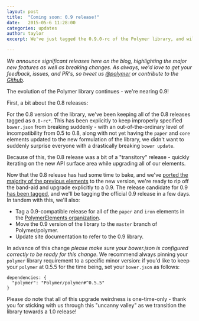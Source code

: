 ```yaml
---
layout: post
title:  "Coming soon: 0.9 release!"
date:   2015-05-6 11:28:00
categories: updates
author: taylor
excerpt: We've just tagged the 0.9.0-rc of the Polymer library, and will be releasing it as a proper 0.9 in about a week. Make sure to get ready for the change!

---
```


_We announce significant releases here on the blog, highlighting the major new features as well as breaking changes. As always, we'd love to get your feedback, issues, and PR's, so tweet us [@polymer](https://twitter.com/polymer) or contribute to the [Github](https://github.com/Polymer)._

The evolution of the Polymer library continues - we're nearing 0.9!

First, a bit about the 0.8 releases:

For the 0.8 version of the library, we've been keeping all of the 0.8 releases tagged as `0.8-rc*`. This has been explicitly to keep improperly specified `bower.json` from breaking suddenly - with an out-of-the-ordinary level of incompatibility from 0.5 to 0.8, along with not yet having the `paper` and `core` elements updated to the new formulation of the library, we didn't want to suddenly surprise everyone with a drastically breaking `bower update`.

Because of this, the 0.8 release was a bit of a "transitory" release - quickly iterating on the new API surface area while upgrading all of our elements.

Now that the 0.8 release has had some time to bake, and we've [ported the majority of the previous elements](https://github.com/polymerelements) to the new version, we're ready to rip off the band-aid and upgrade explicitly to a 0.9. The release candidate for 0.9 [has been tagged](https://github.com/Polymer/polymer/tree/v0.9.0-rc.1), and we'll be tagging the official 0.9 release in a few days. In tandem with this, we'll also:

* Tag a 0.9-compatible release for all of the `paper` and `iron` elements in the [PolymerElements organization](https://github.com/polymerelements).
* Move the 0.9 version of the library to the `master` branch of Polymer/polymer.
* Update site documentation to refer to the 0.9 library.

In advance of this change *please make sure your bower.json is configured correctly to be ready for this change*. We recommend always pinning your `polymer` library requirement to a specific minor version: if you'd like to keep your `polymer` at 0.5.5 for the time being, set your `bower.json` as follows:

    dependencies: {
      "polymer": "Polymer/polymer#^0.5.5"
    }

Please do note that all of this upgrade weirdness is one-time-only - thank you for sticking with us through this "uncanny valley" as we transition the library towards a 1.0 release!
